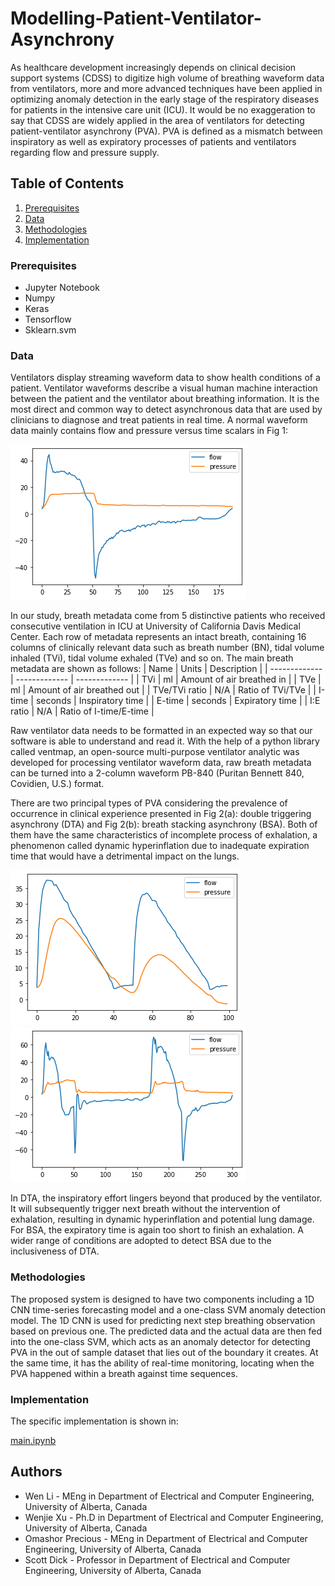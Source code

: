# Modelling-Patient-Ventilator-Asynchrony
As healthcare development increasingly depends on clinical decision support systems (CDSS) to digitize high volume of breathing waveform data from ventilators, more and more advanced techniques have been applied in optimizing anomaly detection in the early stage of the respiratory diseases for patients in the intensive care unit (ICU). It would be no exaggeration to say that CDSS are widely applied in the area of ventilators for detecting patient-ventilator asynchrony (PVA). PVA is defined as a mismatch between inspiratory as well as expiratory processes of patients and ventilators regarding flow and pressure supply.

## Table of Contents
1. [Prerequisites](#Prerequisites)
2. [Data](#Data)
3. [Methodologies](#Methodologies)
4. [Implementation](#Implementation)

### Prerequisites
* Jupyter Notebook
* Numpy
* Keras
* Tensorflow
* Sklearn.svm

### Data
Ventilators display streaming waveform data to show health conditions of a patient. Ventilator waveforms describe a visual human machine interaction between the patient and the ventilator about breathing information. It is the most direct and common way to detect asynchronous data that are used by clinicians to diagnose and treat patients in real time. A normal waveform data mainly contains flow and pressure versus time scalars in Fig 1:

![Fig 1](download1.png)

In our study, breath metadata come from 5 distinctive patients who received consecutive ventilation in ICU at University of California Davis Medical Center. Each row of metadata represents an intact breath, containing 16 columns of clinically relevant data such as breath number (BN), tidal volume inhaled (TVi), tidal volume exhaled (TVe) and so on. The main breath metadata are shown as follows:
| Name | Units | Description |
| ------------- | ------------- | ------------- |
| TVi | ml | Amount of air breathed in |
| TVe	| ml | Amount of air breathed out |
| TVe/TVi ratio |	N/A |	Ratio of TVi/TVe |
| I-time | seconds | Inspiratory time |
| E-time | seconds | Expiratory time |
| I:E ratio	| N/A	| Ratio of I-time/E-time |

Raw ventilator data needs to be formatted in an expected way so that our software is able to understand and read it. With the help of a python library called ventmap, an open-source multi-purpose ventilator analytic was developed for processing ventilator waveform data, raw breath metadata can be turned into a 2-column waveform PB-840 (Puritan Bennett 840, Covidien, U.S.) format.

There are two principal types of PVA considering the prevalence of occurrence in clinical experience presented in Fig 2(a): double triggering asynchrony (DTA) and Fig 2(b): breath stacking asynchrony (BSA). Both of them have the same characteristics of incomplete process of exhalation, a phenomenon called dynamic hyperinflation due to inadequate expiration time that would have a detrimental impact on the lungs.

![Fig 2(a)](download2.png)
![Fig 2(b)](download3.png)

In DTA, the inspiratory effort lingers beyond that produced by the ventilator. It will subsequently trigger next breath without the intervention of exhalation, resulting in dynamic hyperinflation and potential lung damage. For BSA, the expiratory time is again too short to finish an exhalation. A wider range of conditions are adopted to detect BSA due to the inclusiveness of DTA.

### Methodologies
The proposed system is designed to have two components including a 1D CNN time-series forecasting model and a one-class SVM anomaly detection model. The 1D CNN is used for predicting next step breathing observation based on previous one. The predicted data and the actual data are then fed into the one-class SVM, which acts as an anomaly detector for detecting PVA in the out of sample dataset that lies out of the boundary it creates. At the same time, it has the ability of real-time monitoring, locating when the PVA happened within a breath against time sequences.

### Implementation
The specific implementation is shown in:

[main.ipynb](main.ipynb)

## Authors
* Wen Li - MEng in Department of Electrical and Computer Engineering, University of Alberta, Canada
* Wenjie Xu - Ph.D in Department of Electrical and Computer Engineering, University of Alberta, Canada
* Omashor Precious - MEng in Department of Electrical and Computer Engineering, University of Alberta, Canada
* Scott Dick - Professor in Department of Electrical and Computer Engineering, University of Alberta, Canada

